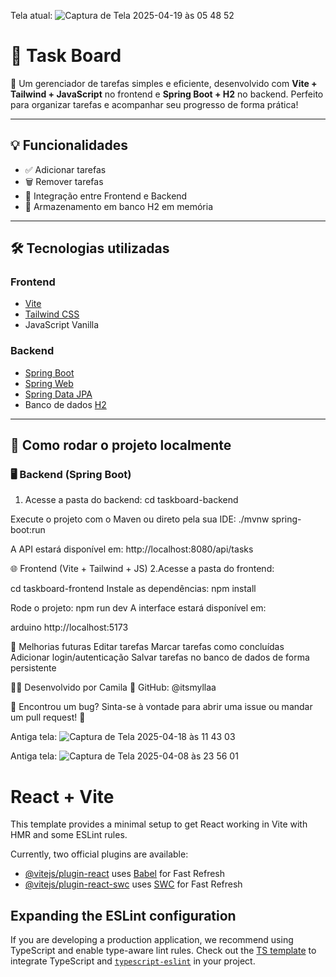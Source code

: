 
Tela atual:
![Captura de Tela 2025-04-19 às 05 48 52](https://github.com/user-attachments/assets/168cec78-9482-4081-bcf7-99ea26ccbd20)

# 📝 Task Board

🎯 Um gerenciador de tarefas simples e eficiente, desenvolvido com **Vite + Tailwind + JavaScript** no frontend e **Spring Boot + H2** no backend. Perfeito para organizar tarefas e acompanhar seu progresso de forma prática!

---

## 💡 Funcionalidades

- ✅ Adicionar tarefas
- 🗑️ Remover tarefas
- 🔁 Integração entre Frontend e Backend
- 💾 Armazenamento em banco H2 em memória

---

## 🛠️ Tecnologias utilizadas

### Frontend
- [Vite](https://vitejs.dev/)
- [Tailwind CSS](https://tailwindcss.com/)
- JavaScript Vanilla

### Backend
- [Spring Boot](https://spring.io/projects/spring-boot)
- [Spring Web](https://docs.spring.io/spring-boot/docs/current/reference/htmlsingle/#web)
- [Spring Data JPA](https://spring.io/projects/spring-data-jpa)
- Banco de dados [H2](https://www.h2database.com/)

---

## 🚀 Como rodar o projeto localmente

### 🖥️ Backend (Spring Boot)
1. Acesse a pasta do backend:
cd taskboard-backend

Execute o projeto com o Maven ou direto pela sua IDE:
./mvnw spring-boot:run

A API estará disponível em:
http://localhost:8080/api/tasks

🌐 Frontend (Vite + Tailwind + JS)
2.Acesse a pasta do frontend:

cd taskboard-frontend
Instale as dependências:
npm install

Rode o projeto:
npm run dev
A interface estará disponível em:

arduino
http://localhost:5173

🧠 Melhorias futuras
 Editar tarefas
 Marcar tarefas como concluídas
 Adicionar login/autenticação
 Salvar tarefas no banco de dados de forma persistente

👩‍💻 Desenvolvido por
Camila
📍 GitHub: @itsmyllaa

🐞 Encontrou um bug?
Sinta-se à vontade para abrir uma issue ou mandar um pull request! 💌

Antiga tela:
![Captura de Tela 2025-04-18 às 11 43 03](https://github.com/user-attachments/assets/efc70418-0807-4343-92ce-f4b4add5e096)

Antiga tela:
![Captura de Tela 2025-04-08 às 23 56 01](https://github.com/user-attachments/assets/aff2f3dc-f82a-4b09-a83c-36a8467f00ac)

# React + Vite

This template provides a minimal setup to get React working in Vite with HMR and some ESLint rules.

Currently, two official plugins are available:

- [@vitejs/plugin-react](https://github.com/vitejs/vite-plugin-react/blob/main/packages/plugin-react/README.md) uses [Babel](https://babeljs.io/) for Fast Refresh
- [@vitejs/plugin-react-swc](https://github.com/vitejs/vite-plugin-react-swc) uses [SWC](https://swc.rs/) for Fast Refresh

## Expanding the ESLint configuration

If you are developing a production application, we recommend using TypeScript and enable type-aware lint rules. Check out the [TS template](https://github.com/vitejs/vite/tree/main/packages/create-vite/template-react-ts) to integrate TypeScript and [`typescript-eslint`](https://typescript-eslint.io) in your project.

